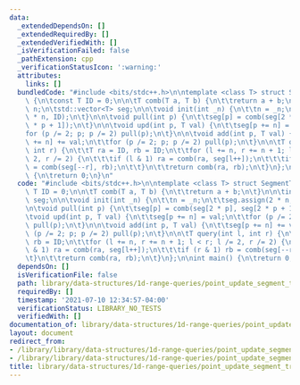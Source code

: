```yaml
---
data:
  _extendedDependsOn: []
  _extendedRequiredBy: []
  _extendedVerifiedWith: []
  _isVerificationFailed: false
  _pathExtension: cpp
  _verificationStatusIcon: ':warning:'
  attributes:
    links: []
  bundledCode: "#include <bits/stdc++.h>\n\ntemplate <class T> struct SegmentTree\
    \ {\n\tconst T ID = 0;\n\n\tT comb(T a, T b) {\n\t\treturn a + b;\n\t}\n\n\tint\
    \ n;\n\tstd::vector<T> seg;\n\n\tvoid init(int _n) {\n\t\tn = _n;\n\t\tseg.assign(2\
    \ * n, ID);\n\t}\n\n\tvoid pull(int p) {\n\t\tseg[p] = comb(seg[2 * p], seg[2\
    \ * p + 1]);\n\t}\n\n\tvoid upd(int p, T val) {\n\t\tseg[p += n] = val;\n\t\t\
    for (p /= 2; p; p /= 2) pull(p);\n\t}\n\n\tvoid add(int p, T val) {\n\t\tseg[p\
    \ += n] += val;\n\t\tfor (p /= 2; p; p /= 2) pull(p);\n\t}\n\n\tT query(int l,\
    \ int r) {\n\t\tT ra = ID, rb = ID;\n\t\tfor (l += n, r += n + 1; l < r; l /=\
    \ 2, r /= 2) {\n\t\t\tif (l & 1) ra = comb(ra, seg[l++]);\n\t\t\tif (r & 1) rb\
    \ = comb(seg[--r], rb);\n\t\t}\n\t\treturn comb(ra, rb);\n\t}\n};\n\nint main()\
    \ {\n\treturn 0;\n}\n"
  code: "#include <bits/stdc++.h>\n\ntemplate <class T> struct SegmentTree {\n\tconst\
    \ T ID = 0;\n\n\tT comb(T a, T b) {\n\t\treturn a + b;\n\t}\n\n\tint n;\n\tstd::vector<T>\
    \ seg;\n\n\tvoid init(int _n) {\n\t\tn = _n;\n\t\tseg.assign(2 * n, ID);\n\t}\n\
    \n\tvoid pull(int p) {\n\t\tseg[p] = comb(seg[2 * p], seg[2 * p + 1]);\n\t}\n\n\
    \tvoid upd(int p, T val) {\n\t\tseg[p += n] = val;\n\t\tfor (p /= 2; p; p /= 2)\
    \ pull(p);\n\t}\n\n\tvoid add(int p, T val) {\n\t\tseg[p += n] += val;\n\t\tfor\
    \ (p /= 2; p; p /= 2) pull(p);\n\t}\n\n\tT query(int l, int r) {\n\t\tT ra = ID,\
    \ rb = ID;\n\t\tfor (l += n, r += n + 1; l < r; l /= 2, r /= 2) {\n\t\t\tif (l\
    \ & 1) ra = comb(ra, seg[l++]);\n\t\t\tif (r & 1) rb = comb(seg[--r], rb);\n\t\
    \t}\n\t\treturn comb(ra, rb);\n\t}\n};\n\nint main() {\n\treturn 0;\n}\n"
  dependsOn: []
  isVerificationFile: false
  path: library/data-structures/1d-range-queries/point_update_segment_tree.cpp
  requiredBy: []
  timestamp: '2021-07-10 12:34:57-04:00'
  verificationStatus: LIBRARY_NO_TESTS
  verifiedWith: []
documentation_of: library/data-structures/1d-range-queries/point_update_segment_tree.cpp
layout: document
redirect_from:
- /library/library/data-structures/1d-range-queries/point_update_segment_tree.cpp
- /library/library/data-structures/1d-range-queries/point_update_segment_tree.cpp.html
title: library/data-structures/1d-range-queries/point_update_segment_tree.cpp
---
```

